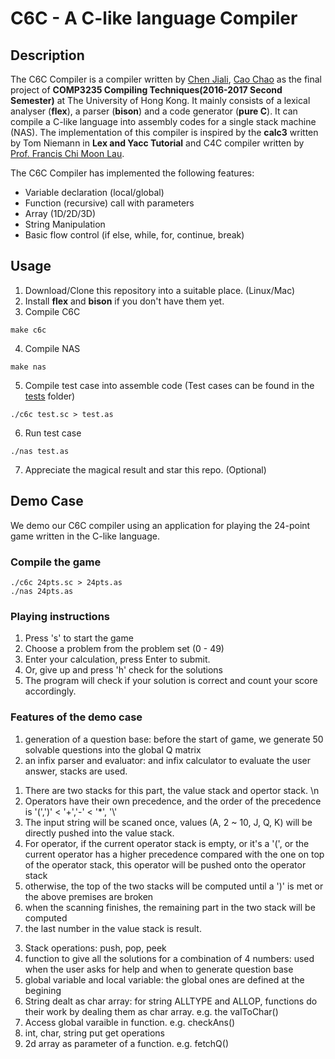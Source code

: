 # C6C - A C-like language Compiler

## Description
The C6C Compiler is a compiler written by [Chen Jiali](https://github.com/Charliechen1), [Cao Chao](https://github.com/caochao39) as the final project of **COMP3235 Compiling Techniques(2016-2017 Second Semester)** at The University of Hong Kong. It mainly consists of a lexical analyser (**flex**), a parser (**bison**) and a code generator (**pure C**). It can compile a C-like language into assembly codes for a single stack machine (NAS). The implementation of this compiler is inspired by the **calc3** written by Tom Niemann in **Lex and Yacc Tutorial** and C4C compiler written by [Prof. Francis Chi Moon Lau](http://i.cs.hku.hk/~fcmlau/).

The C6C Compiler has implemented the following features:

- Variable declaration (local/global)
- Function (recursive) call with parameters
- Array (1D/2D/3D)
- String Manipulation
- Basic flow control (if else, while, for, continue, break)

## Usage

1. Download/Clone this repository into a suitable place. (Linux/Mac)
2. Install **flex** and **bison** if you don't have them yet.
3. Compile C6C
  ```
  make c6c
  ```
4. Compile NAS
  ```
  make nas
  ```
5. Compile test case into assemble code (Test cases can be found in the [tests](./tests) folder)
  ```
  ./c6c test.sc > test.as
  ```
6. Run test case
  ```
  ./nas test.as
  ```
7. Appreciate the magical result and star this repo. (Optional)

## Demo Case
We demo our C6C compiler using an application for playing the 24-point game written in the C-like language.

### Compile the game
```
./c6c 24pts.sc > 24pts.as
./nas 24pts.as
```

### Playing instructions

1. Press 's' to start the game
2. Choose a problem from the problem set (0 - 49)
3. Enter your calculation, press Enter to submit.
4. Or, give up and press 'h' check for the solutions
5. The program will check if your solution is correct and count your score accordingly.

### Features of the demo case
1. generation of a question base: before the start of game, we generate 50 solvable questions into the global Q matrix
2. an infix parser and evaluator: and infix calculator to evaluate the user answer, stacks are used.

1) There are two stacks for this part, the value stack and opertor stack. \n
2) Operators have their own precedence, and the order of the precedence is '(',')' < '+','-' < '\*', '\\'
3) The input string will be scaned once, values (A, 2 ~ 10, J, Q, K) will be directly pushed into the value stack.
4) For operator, if the current operator stack is empty, or it's a '(', or the current operator has a higher precedence compared with   the one on top of the operator stack, this operator will be pushed onto the operator stack
5) otherwise, the top of the two stacks will be computed until a ')' is met or the above premises are broken
6) when the scanning finishes, the remaining part in the two stack will be computed
7) the last number in the value stack is result.

3. Stack operations: push, pop, peek
4. function to give all the solutions for a combination of 4 numbers: used when the user asks for help and when to generate question base
5. global variable and local variable: the global ones are defined at the begining
6. String dealt as char array: for string ALLTYPE and ALLOP, functions do their work by dealing them as char array. e.g. the valToChar()
7. Access global varaible in function. e.g. checkAns()
8. int, char, string put get operations
9. 2d array as parameter of a function. e.g. fetchQ()
